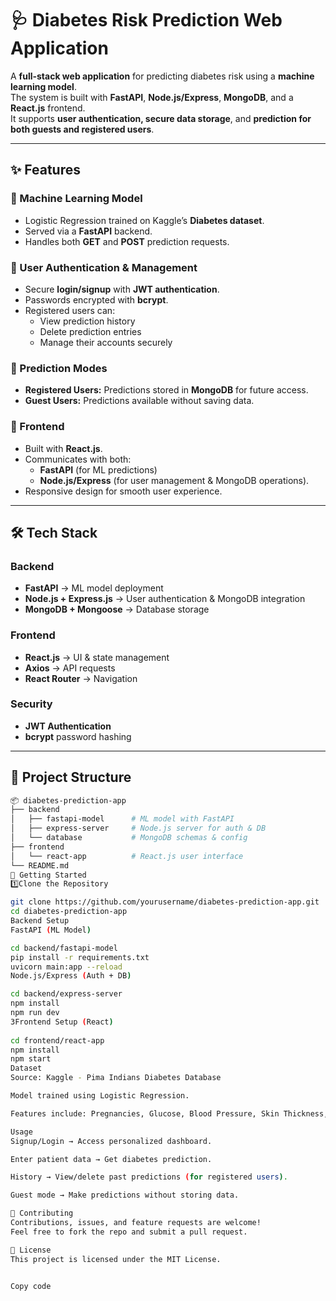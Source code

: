 # 🩺 Diabetes Risk Prediction Web Application

A **full-stack web application** for predicting diabetes risk using a **machine learning model**.  
The system is built with **FastAPI**, **Node.js/Express**, **MongoDB**, and a **React.js** frontend.  
It supports **user authentication, secure data storage**, and **prediction for both guests and registered users**.

---

## ✨ Features

### 🔹 Machine Learning Model
- Logistic Regression trained on Kaggle’s **Diabetes dataset**.  
- Served via a **FastAPI** backend.  
- Handles both **GET** and **POST** prediction requests.  

### 🔹 User Authentication & Management
- Secure **login/signup** with **JWT authentication**.  
- Passwords encrypted with **bcrypt**.  
- Registered users can:
  - View prediction history  
  - Delete prediction entries  
  - Manage their accounts securely  

### 🔹 Prediction Modes
- **Registered Users:** Predictions stored in **MongoDB** for future access.  
- **Guest Users:** Predictions available without saving data.  

### 🔹 Frontend
- Built with **React.js**.  
- Communicates with both:
  - **FastAPI** (for ML predictions)  
  - **Node.js/Express** (for user management & MongoDB operations).  
- Responsive design for smooth user experience.  

---

## 🛠️ Tech Stack

### Backend
- **FastAPI** → ML model deployment  
- **Node.js + Express.js** → User authentication & MongoDB integration  
- **MongoDB + Mongoose** → Database storage  

### Frontend
- **React.js** → UI & state management  
- **Axios** → API requests  
- **React Router** → Navigation  

### Security
- **JWT Authentication**  
- **bcrypt** password hashing  

---

## 📂 Project Structure

```bash
📦 diabetes-prediction-app
├── backend
│   ├── fastapi-model      # ML model with FastAPI
│   ├── express-server     # Node.js server for auth & DB
│   └── database           # MongoDB schemas & config
├── frontend
│   └── react-app          # React.js user interface
└── README.md
🚀 Getting Started
1️⃣Clone the Repository

git clone https://github.com/yourusername/diabetes-prediction-app.git
cd diabetes-prediction-app
Backend Setup
FastAPI (ML Model)

cd backend/fastapi-model
pip install -r requirements.txt
uvicorn main:app --reload
Node.js/Express (Auth + DB)

cd backend/express-server
npm install
npm run dev
3Frontend Setup (React)
 
cd frontend/react-app
npm install
npm start
Dataset
Source: Kaggle - Pima Indians Diabetes Database

Model trained using Logistic Regression.

Features include: Pregnancies, Glucose, Blood Pressure, Skin Thickness, Insulin, BMI, Diabetes Pedigree Function, Age.

Usage
Signup/Login → Access personalized dashboard.

Enter patient data → Get diabetes prediction.

History → View/delete past predictions (for registered users).

Guest mode → Make predictions without storing data.

🤝 Contributing
Contributions, issues, and feature requests are welcome!
Feel free to fork the repo and submit a pull request.

📜 License
This project is licensed under the MIT License.


Copy code
